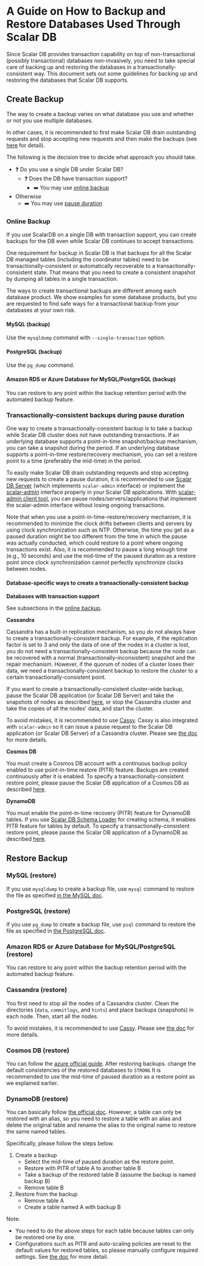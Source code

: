 # A Guide on How to Backup and Restore Databases Used Through Scalar DB

Since Scalar DB provides transaction capability on top of non-transactional (possibly transactional) databases non-invasively, you need to take special care of backing up and restoring the databases in a transactionally-consistent way.
This document sets out some guidelines for backing up and restoring the databases that Scalar DB supports.

## Create Backup

The way to create a backup varies on what database you use and whether or not you use multiple databases.

In other cases, it is recommended to first make Scalar DB drain outstanding requests and stop accepting new requests and then make the backups (see [here](#transactionally-consistent-backups-during-pause-duration) for detail).

The following is the decision tree to decide what approach you should take.

- :question: Do you use a single DB under Scalar DB?
  - :question: Does the DB have transaction support?
    - :arrow_right: You may use [online backup](#online-backup)
- Otherwise
  - :arrow_right: You may use [pause duration](#transactionally-consistent-backups-during-pause-duration)

### Online Backup

If you use ScalarDB on a single DB with transaction support, you can create backups for the DB even while Scalar DB continues to accept transactions.

One requirement for backup in Scalar DB is that backups for all the Scalar DB managed tables (including the coordinator tables) need to be transactionally-consistent or automatically recoverable to a transactionally-consistent state.
That means that you need to create a consistent snapshot by dumping all tables in a single transaction.

The ways to create transactional backups are different among each database product.
We show examples for some database products, but you are requested to find safe ways for a transactional backup from your databases at your own risk.

#### MySQL (backup)

Use the `mysqldump` command with `--single-transaction` option.

#### PostgreSQL (backup)

Use the `pg_dump` command.

#### Amazon RDS or Azure Database for MySQL/PostgreSQL (backup)

You can restore to any point within the backup retention period with the automated backup feature.

### Transactionally-consistent backups during pause duration

One way to create a transactionally-consistent backup is to take a backup while Scalar DB cluster does not have outstanding transactions.
If an underlying database supports a point-in-time snapshot/backup mechanism, you can take a snapshot during the period.
If an underlying database supports a point-in-time restore/recovery mechanism, you can set a restore point to a time (preferably the mid-time) in the period.

To easily make Scalar DB drain outstanding requests and stop accepting new requests to create a pause duration, it is recommended to use [Scalar DB Server](https://github.com/scalar-labs/scalardb/tree/master/server) (which implements `scalar-admin` interface) or implement the [scalar-admin](https://github.com/scalar-labs/scalar-admin) interface properly in your Scalar DB applications.
With [scalar-admin client tool](https://github.com/scalar-labs/scalar-admin/tree/main/java#scalar-admin-client-tool), you can pause nodes/servers/applications that implement the scalar-admin interface without losing ongoing transactions.

Note that when you use a point-in-time-restore/recovery mechanism, it is recommended to minimize the clock drifts between clients and servers by using clock synchronization such as NTP.
Otherwise, the time you get as a paused duration might be too different from the time in which the pause was actually conducted, which could restore to a point where ongoing transactions exist.
Also, it is recommended to pause a long enough time (e.g., 10 seconds) and use the mid-time of the paused duration as a restore point since clock synchronization cannot perfectly synchronize clocks between nodes.

#### Database-specific ways to create a transactionally-consistent backup

**Databases with transaction support**

See subsections in the [online backup](#online-backup).

**Cassandra**

Cassandra has a built-in replication mechanism, so you do not always have to create a transactionally-consistent backup.
For example, if the replication factor is set to 3 and only the data of one of the nodes in a cluster is lost, you do not need a transactionally-consistent backup because the node can be recovered with a normal (transactionally-inconsistent) snapshot and the repair mechanism.
However, if the quorum of nodes of a cluster loses their data, we need a transactionally-consistent backup to restore the cluster to a certain transactionally-consistent point.

If you want to create a transactionally-consistent cluster-wide backup, pause the Scalar DB application (or Scalar DB Server) and take the snapshots of nodes as described [here](#transactionally-consistent-backups-during-pause-duration), or stop the Cassandra cluster and take the copies of all the nodes' data, and start the cluster.

To avoid mistakes, it is recommended to use [Cassy](https://github.com/scalar-labs/cassy).
Cassy is also integrated with `scalar-admin` so it can issue a pause request to the Scalar DB application (or Scalar DB Server) of a Cassandra cluster.
Please see [the doc](https://github.com/scalar-labs/cassy/blob/master/docs/getting-started.md#take-cluster-wide-consistent-backups) for more details.

**Cosmos DB**

You must create a Cosmos DB account with a continuous backup policy enabled to use point-in-time restore (PITR) feature. Backups are created continuously after it is enabled.
To specify a transactionally-consistent restore point, please pause the Scalar DB application of a Cosmos DB as described [here](#transactionally-consistent-backups-during-pause-duration).

**DynamoDB**

You must enable the point-in-time recovery (PITR) feature for DynamoDB tables. If you use [Scalar DB Schema Loader](https://github.com/scalar-labs/scalardb/tree/master/schema-loader) for creating schema, it enables PITR feature for tables by default.
To specify a transactionally-consistent restore point, please pause the Scalar DB application of a DynamoDB as described [here](#transactionally-consistent-backups-during-pause-duration).

## Restore Backup

### MySQL (restore)

If you use `mysqldump` to create a backup file, use `mysql` command to restore the file as specified [in the MySQL doc](https://dev.mysql.com/doc/mysql-backup-excerpt/8.0/en/reloading-sql-format-dumps.html).

### PostgreSQL (restore)

If you use `pg_dump` to create a backup file, use `psql` command to restore the file as specified in [the PostgreSQL doc](https://www.postgresql.org/docs/current/backup-dump.html#BACKUP-DUMP-RESTORE).

### Amazon RDS or Azure Database for MySQL/PostgreSQL (restore)

You can restore to any point within the backup retention period with the automated backup feature.

### Cassandra (restore)

You first need to stop all the nodes of a Cassandra cluster. Clean the directories (`data`, `commitlogs`, and `hints`) and place backups (snapshots) in each node. Then, start all the nodes.

To avoid mistakes, it is recommended to use [Cassy](https://github.com/scalar-labs/cassy).
Please see [the doc](https://github.com/scalar-labs/cassy/blob/master/docs/getting-started.md#take-cluster-wide-consistent-backups) for more details.

### Cosmos DB (restore)

You can follow the [azure official guide](https://docs.microsoft.com/en-us/azure/cosmos-db/restore-account-continuous-backup#restore-account-portal). After restoring backups. change the default consistencies of the restored databases to `STRONG`
It is recommended to use the mid-time of paused duration as a restore point as we explained earlier.

### DynamoDB (restore)

You can basically follow [the official doc](https://docs.aws.amazon.com/amazondynamodb/latest/developerguide/PointInTimeRecovery.Tutorial.html). However, a table can only be restored with an alias, so you need to restore a table with an alias and delete the original table and rename the alias to the original name to restore the same named tables.

Specifically, please follow the steps below.

1. Create a backup
   * Select the mid-time of paused duration as the restore point.
   * Restore with PITR of table A to another table B
   * Take a backup of the restored table B (assume the backup is named backup B)
   * Remove table B 
2. Restore from the backup 
   * Remove table A
   * Create a table named A with backup B

Note:

* You need to do the above steps for each table because tables can only be restored one by one.
* Configurations such as PITR and auto-scaling policies are reset to the default values for restored tables, so please manually configure required settings. See [the doc](https://docs.aws.amazon.com/amazondynamodb/latest/developerguide/CreateBackup.html#CreateBackup_HowItWorks-restore) for more detail.
